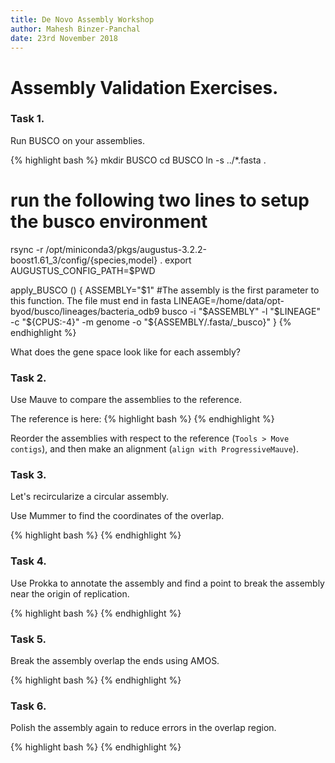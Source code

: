 ```yaml
---
title: De Novo Assembly Workshop
author: Mahesh Binzer-Panchal
date: 23rd November 2018
---
```

# Assembly Validation Exercises.

### Task 1.

Run BUSCO on your assemblies.

{% highlight bash %}
mkdir BUSCO
cd BUSCO
ln -s ../*.fasta .
# run the following two lines to setup the busco environment
rsync -r /opt/miniconda3/pkgs/augustus-3.2.2-boost1.61_3/config/{species,model} .
export AUGUSTUS_CONFIG_PATH=$PWD

apply_BUSCO () {
	ASSEMBLY="$1" #The assembly is the first parameter to this function. The file must end in fasta
	LINEAGE=/home/data/opt-byod/busco/lineages/bacteria_odb9
	busco -i "$ASSEMBLY" -l "$LINEAGE" -c "${CPUS:-4}" -m genome -o "${ASSEMBLY/.fasta/_busco}"
}
{% endhighlight %}

What does the gene space look like for each assembly?

### Task 2.

Use Mauve to compare the assemblies to the reference.

The reference is here:
{% highlight bash %}
{% endhighlight %}

Reorder the assemblies with respect to the reference (`Tools > Move contigs`), and then make an alignment (`align with ProgressiveMauve`).

### Task 3.

Let's recircularize a circular assembly.

Use Mummer to find the coordinates of the overlap.

{% highlight bash %}
{% endhighlight %}

### Task 4.

Use Prokka to annotate the assembly and find a point to break the assembly near the origin of replication.

{% highlight bash %}
{% endhighlight %}

### Task 5.

Break the assembly overlap the ends using AMOS.

{% highlight bash %}
{% endhighlight %}

### Task 6.

Polish the assembly again to reduce errors in the overlap region.

{% highlight bash %}
{% endhighlight %}
